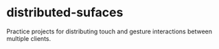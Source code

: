 distributed-sufaces
===================

Practice projects for distributing touch and gesture interactions between multiple clients.
